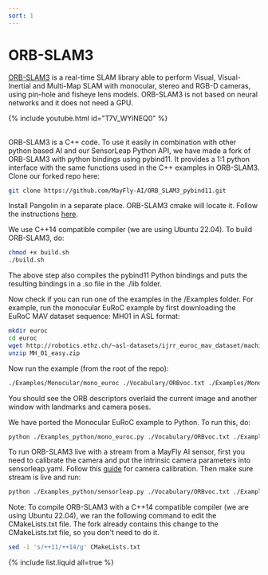 ```yaml
---
sort: 1
---
```


# ORB-SLAM3
[ORB-SLAM3](https://github.com/UZ-SLAMLab/ORB_SLAM3) is a real-time SLAM library able to perform Visual, Visual-Inertial and Multi-Map SLAM with monocular, stereo and RGB-D cameras, using pin-hole and fisheye lens models. ORB-SLAM3 is not based on neural networks and it does not need a GPU.

{% include youtube.html id="T7V_WYiNEQ0" %}
 <br/><br/>

ORB-SLAM3 is a C++ code. To use it easily in combination with other python based AI and our SensorLeap Python API, we have made a fork of ORB-SLAM3 with python bindings using pybind11. It provides a 1:1 python interface with the same functions used in the C++ examples in ORB-SLAM3. Clone our forked repo here:
```bash
git clone https://github.com/MayFly-AI/ORB_SLAM3_pybind11.git
```

Install Pangolin in a separate place. ORB-SLAM3 cmake will locate it. Follow the instructions [here](https://github.com/stevenlovegrove/Pangolin).

We use C++14 compatible compiler (we are using Ubuntu 22.04). To build ORB-SLAM3, do:
```bash
chmod +x build.sh
./build.sh
```

The above step also compiles the pybind11 Python bindings and puts the resulting bindings in a .so file in the ./lib folder.

Now check if you can run one of the examples in the /Examples folder. For example, run the monocular EuRoC example by
first downloading the EuRoC MAV dataset sequence: MH01 in ASL format:
```bash
mkdir euroc
cd euroc
wget http://robotics.ethz.ch/~asl-datasets/ijrr_euroc_mav_dataset/machine_hall/MH_01_easy/MH_01_easy.zip -P .
unzip MH_01_easy.zip 
```

Now run the example (from the root of the repo):
```bash
./Examples/Monocular/mono_euroc ./Vocabulary/ORBvoc.txt ./Examples/Monocular/EuRoC.yaml ./euroc/ ./Examples/Monocular/EuRoC_TimeStamps/MH01.txt 
```
You should see the ORB descriptors overlaid the current image and another window with landmarks and camera poses.

We have ported the Monocular EuRoC example to Python. To run this, do:
```bash
python ./Examples_python/mono_euroc.py ./Vocabulary/ORBvoc.txt ./Examples/Monocular/EuRoC.yaml ./euroc/ ./Examples/Monocular/EuRoC_TimeStamps/MH01.txt 
```

To run ORB-SLAM3 live with a stream from a MayFly AI sensor, first you need to calibrate the camera and put the intrinsic
camera parameters into sensorleap.yaml. Follow this [guide](/manual/setup/calib_cam) for camera calibration. Then make sure stream is live and run:
```bash
python ./Examples_python/sensorleap.py ./Vocabulary/ORBvoc.txt ./Examples/Monocular/sensorleap.yaml
```


Note: To compile ORB-SLAM3 with a C++14 compatible compiler (we are using Ubuntu 22.04), we ran the following command to edit the CMakeLists.txt file.
The fork already contains this change to the CMakeLists.txt file, so you don't need to do it.
```bash
sed -i 's/++11/++14/g' CMakeLists.txt
```



{% include list.liquid all=true %}
